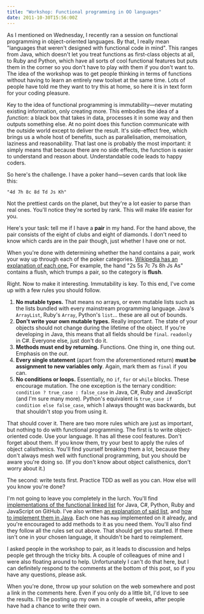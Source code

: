 ```yaml
---
title: "Workshop: Functional programming in OO languages"
date: 2011-10-30T15:56:00Z
---
```


As I mentioned on Wednesday, I recently ran a session on functional
programming in object-oriented languages. By that, I really mean
"languages that weren't designed with functional code in mind". This
ranges from Java, which doesn't let you treat functions as first-class
objects at all, to Ruby and Python, which have all sorts of cool
functional features but puts them in the corner so you don't have to
play with them if you don't want to. The idea of the workshop was to get
people thinking in terms of functions without having to learn an
entirely new toolset at the same time. Lots of people have told me they
want to try this at home, so here it is in text form for your coding
pleasure.

Key to the idea of functional programming is immutability—never mutating
existing information, only creating more. This embodies the idea of a
*function*: a black box that takes in data, processes it in some way and
then outputs something else. At no point does this function communicate
with the outside world except to deliver the result. It's side-effect
free, which brings us a whole host of benefits, such as parallelisation,
memoisation, laziness and reasonability. That last one is probably the
most important: it simply means that because there are no side effects,
the function is easier to understand and reason about. Understandable
code leads to happy coders.

So here's the challenge. I have a poker hand—seven cards that look like
this:

    "4d 7h 8c 8d Td Js Kh"

Not the prettiest cards on the planet, but they're a lot easier to parse
than real ones. You'll notice they're sorted by rank. This will make
life easier for you.

Here's your task: tell me if I have a **pair** in my hand. For the hand
above, the pair consists of the eight of clubs and eight of diamonds. I
don't need to know which cards are in the pair though, just whether I
have one or not.

When you're done with determining whether the hand contains a pair, work
your way up through each of the poker categories. [Wikipedia has an
explanation of each
one.](http://en.wikipedia.org/wiki/List_of_poker_hands) For example, the
hand "2s 5s 7c 7s 8h Js As" contains a flush, which trumps a pair, so
the category is **flush**.

Right. Now to make it interesting. Immutability is key. To this end,
I've come up with a few rules you should follow.

1.  **No mutable types.** That means no arrays, or even mutable lists
    such as the lists bundled with every mainstream programming
    language. Java's `ArrayList`, Ruby's `Array`, Python's `list`… these
    are all out of bounds.
2.  **Don't write your own mutable types.** Really important. The state
    of your objects should not change during the lifetime of the object.
    If you're developing in Java, this means that all fields should be
    `final`. `readonly` in C\#. Everyone else, just don't do it.
3.  **Methods must end by returning.** Functions. One thing in, one
    thing out. Emphasis on the *out*.
4.  **Every single statement** (apart from the aforementioned return)
    **must be assignment to new variables only**. Again, mark them as
    `final` if you can.
5.  **No conditions or loops.** Essentially, no `if`, `for` or `while`
    blocks. These encourage mutation. The one exception is the ternary
    condition: `condition ? true_case : false_case` in Java, C\#, Ruby
    and JavaScript (and I'm sure many more). Python's equivalent is
    `true_case if condition else false_case`, which I always thought was
    backwards, but that shouldn't stop you from using it.

That should cover it. There are two more rules which are just as
important, but nothing to do with functional programming. The first is
to write object-oriented code. Use your language. It has all these cool
features. Don't forget about them. If you know them, try your best to
apply the rules of object calisthenics. You'll find yourself breaking
them a lot, because they don't always mesh well with functional
programming, but you should be aware you're doing so. (If you don't know
about object calisthenics, don't worry about it.)

The second: write tests first. Practice TDD as well as you can. How else
will you know you're done?

I'm not going to leave you completely in the lurch. You'll find
[implementations of the functional linked
list](https://github.com/SamirTalwar/Lists) for Java, C\#, Python, Ruby
and JavaScript on GitHub. I've also written [an explanation of said
list](http://monospacedmonologues.com/post/11969111291/comprehending-lists),
and [how to implement them in
Java](http://monospacedmonologues.com/post/12051343792/function). Each
one has `map` implemented on it already, and you're encouraged to add
methods to it as you need them. You'll also find they follow all the
rules set out above. That should get you started. If there isn't one in
your chosen language, it shouldn't be hard to reimplement.

I asked people in the workshop to pair, as it leads to discussion and
helps people get through the tricky bits. A couple of colleagues of mine
and I were also floating around to help. Unfortunately I can't do that
here, but I can definitely respond to the comments at the bottom of this
post, so if you have any questions, please ask.

When you're done, throw up your solution on the web somewhere and post a
link in the comments here. Even if you only do a little bit, I'd love to
see the results. I'll be posting up my own in a couple of weeks, after
people have had a chance to write their own.
